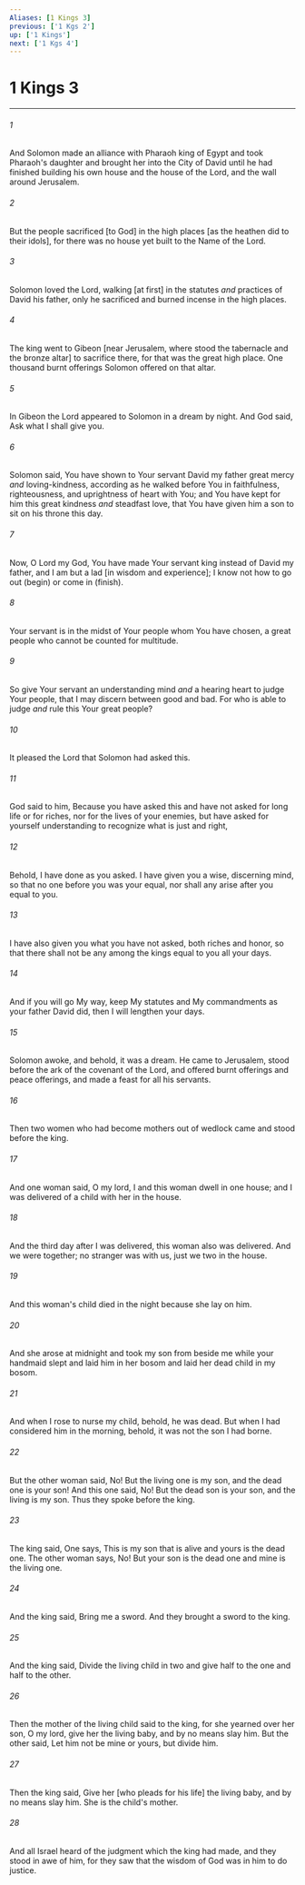 ```yaml
---
Aliases: [1 Kings 3]
previous: ['1 Kgs 2']
up: ['1 Kings']
next: ['1 Kgs 4']
---
```

# 1 Kings 3

***














###### 1 






And Solomon made an alliance with Pharaoh king of Egypt and took Pharaoh's daughter and brought her into the City of David until he had finished building his own house and the house of the Lord, and the wall around Jerusalem. 













###### 2 






But the people sacrificed [to God] in the high places [as the heathen did to their idols], for there was no house yet built to the Name of the Lord. 













###### 3 






Solomon loved the Lord, walking [at first] in the statutes _and_ practices of David his father, only he sacrificed and burned incense in the high places. 













###### 4 






The king went to Gibeon [near Jerusalem, where stood the tabernacle and the bronze altar] to sacrifice there, for that was the great high place. One thousand burnt offerings Solomon offered on that altar. 













###### 5 






In Gibeon the Lord appeared to Solomon in a dream by night. And God said, Ask what I shall give you. 













###### 6 






Solomon said, You have shown to Your servant David my father great mercy _and_ loving-kindness, according as he walked before You in faithfulness, righteousness, and uprightness of heart with You; and You have kept for him this great kindness _and_ steadfast love, that You have given him a son to sit on his throne this day. 













###### 7 






Now, O Lord my God, You have made Your servant king instead of David my father, and I am but a lad [in wisdom and experience]; I know not how to go out (begin) or come in (finish). 













###### 8 






Your servant is in the midst of Your people whom You have chosen, a great people who cannot be counted for multitude. 













###### 9 






So give Your servant an understanding mind _and_ a hearing heart to judge Your people, that I may discern between good and bad. For who is able to judge _and_ rule this Your great people? 













###### 10 






It pleased the Lord that Solomon had asked this. 













###### 11 






God said to him, Because you have asked this and have not asked for long life or for riches, nor for the lives of your enemies, but have asked for yourself understanding to recognize what is just and right, 













###### 12 






Behold, I have done as you asked. I have given you a wise, discerning mind, so that no one before you was your equal, nor shall any arise after you equal to you. 













###### 13 






I have also given you what you have not asked, both riches and honor, so that there shall not be any among the kings equal to you all your days. 













###### 14 






And if you will go My way, keep My statutes and My commandments as your father David did, then I will lengthen your days. 













###### 15 






Solomon awoke, and behold, it was a dream. He came to Jerusalem, stood before the ark of the covenant of the Lord, and offered burnt offerings and peace offerings, and made a feast for all his servants. 













###### 16 






Then two women who had become mothers out of wedlock came and stood before the king. 













###### 17 






And one woman said, O my lord, I and this woman dwell in one house; and I was delivered of a child with her in the house. 













###### 18 






And the third day after I was delivered, this woman also was delivered. And we were together; no stranger was with us, just we two in the house. 













###### 19 






And this woman's child died in the night because she lay on him. 













###### 20 






And she arose at midnight and took my son from beside me while your handmaid slept and laid him in her bosom and laid her dead child in my bosom. 













###### 21 






And when I rose to nurse my child, behold, he was dead. But when I had considered him in the morning, behold, it was not the son I had borne. 













###### 22 






But the other woman said, No! But the living one is my son, and the dead one is your son! And this one said, No! But the dead son is your son, and the living is my son. Thus they spoke before the king. 













###### 23 






The king said, One says, This is my son that is alive and yours is the dead one. The other woman says, No! But your son is the dead one and mine is the living one. 













###### 24 






And the king said, Bring me a sword. And they brought a sword to the king. 













###### 25 






And the king said, Divide the living child in two and give half to the one and half to the other. 













###### 26 






Then the mother of the living child said to the king, for she yearned over her son, O my lord, give her the living baby, and by no means slay him. But the other said, Let him not be mine or yours, but divide him. 













###### 27 






Then the king said, Give her [who pleads for his life] the living baby, and by no means slay him. She is the child's mother. 













###### 28 






And all Israel heard of the judgment which the king had made, and they stood in awe of him, for they saw that the wisdom of God was in him to do justice.
